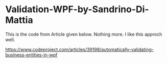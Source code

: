 # Validation-WPF-by-Sandrino-Di-Mattia

This is the code from Article given below. Nothing more. I like this approch well.

https://www.codeproject.com/articles/39198/automatically-validating-business-entities-in-wpf

